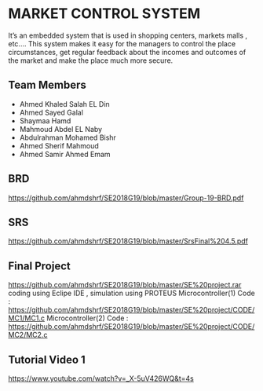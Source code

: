 # MARKET CONTROL SYSTEM
It’s an embedded system that is used in shopping centers, markets malls
, etc.…
This system makes it easy for the managers to control the place circumstances, get regular feedback about the incomes and outcomes of the market and make the place much more secure.
## Team Members 
- Ahmed Khaled Salah EL Din 
- Ahmed Sayed Galal 
- Shaymaa Hamd 
- Mahmoud Abdel EL Naby 
- Abdulrahman Mohamed Bishr
- Ahmed Sherif Mahmoud
- Ahmed Samir Ahmed Emam

## BRD
https://github.com/ahmdshrf/SE2018G19/blob/master/Group-19-BRD.pdf

## SRS
https://github.com/ahmdshrf/SE2018G19/blob/master/SrsFinal%204.5.pdf

## Final Project 
https://github.com/ahmdshrf/SE2018G19/blob/master/SE%20project.rar
coding using Eclipe IDE , simulation using PROTEUS
Microcontroller(1) Code : https://github.com/ahmdshrf/SE2018G19/blob/master/SE%20project/CODE/MC1/MC1.c
Microcontroller(2) Code : https://github.com/ahmdshrf/SE2018G19/blob/master/SE%20project/CODE/MC2/MC2.c
## Tutorial Video 1 
https://www.youtube.com/watch?v=_X-5uV426WQ&t=4s

